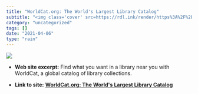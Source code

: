 ```yaml
---
title: "WorldCat.org: The World's Largest Library Catalog"
subtitle: "<img class='cover' src=https://rdl.ink/render/https%3A%2F%2Fwww.worldcat.org>"
category: "uncategorized"
tags: []
date: "2021-04-06"
type: "rain"
---
```

<img class="cover" src=https://rdl.ink/render/https%3A%2F%2Fwww.worldcat.org>



* **Web site excerpt:** Find what you want in a library near you with WorldCat, a global catalog of library collections.

* **Link to site:** **[WorldCat.org: The World's Largest Library Catalog](https://www.worldcat.org)**
